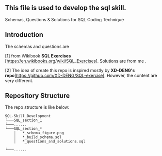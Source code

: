 ## This file is used to develop the sql skill.

Schemas, Questions & Solutions for SQL Coding Technique

## Introduction
The schemas and questions are

[1] from Wikibook **SQL Exercises** [https://en.wikibooks.org/wiki/SQL_Exercises]. Solutions are from me .

[2] The idea of create this repo is inspired mostly by **XD-DENG's repo**[https://github.com/XD-DENG/SQL-exercise]. However, the content are very different.



## Repository Structure
The repo structure is like below:
```
SQL-Skill_Development
└───SQL_section_1
└───......
└───SQL_section_*
    │   *_schema_figure.png
    │   *_build_schema.sql
    │   *_questions_and_solutions.sql

└───......

```
